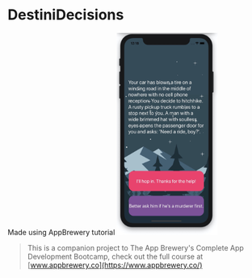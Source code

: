 #  DestiniDecisions
Made using AppBrewery tutorial
<img src="https://raw.githubusercontent.com/AaditT/DestiniDecisions/master/Documentation/app-layout.jpg" alt="App Layout" width="200" height="400">


>This is a companion project to The App Brewery's Complete App Development Bootcamp, check out the full course at [www.appbrewery.co](https://www.appbrewery.co/)
